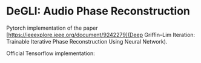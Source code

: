 # DeGLI: Audio Phase Reconstruction

Pytorch implementation of the paper [https://ieeexplore.ieee.org/document/9242279](Deep Griﬃn–Lim Iteration: Trainable Iterative Phase Reconstruction Using Neural Network).

Official Tensorflow implementation: 

